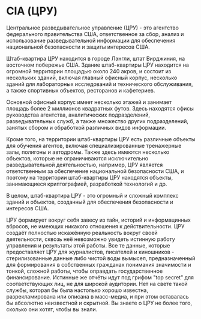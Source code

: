 # CIA (ЦРУ)

Центральное разведывательное управление (ЦРУ) - это агентство федерального правительства США, ответственное за сбор, 
анализ и использование разведывательной информации для обеспечения национальной безопасности и защиты интересов США.

Штаб-квартира ЦРУ находится в городе Лэнгли, штат Вирджиния, на восточном побережье США. Здание штаб-квартиры ЦРУ 
находится на огромной территории площадью около 240 акров, и состоит из нескольких зданий, включая главный офисный 
корпус, несколько зданий для лабораторных исследований и технического обслуживания, а также спортивных объектов, 
ресторанов и кафетериев.

Основной офисный корпус имеет несколько этажей и занимает площадь более 2 миллионов квадратных футов. Здесь находятся 
офисы руководства агентства, аналитических подразделений, разведывательных служб, а также множество других 
подразделений, занятых сбором и обработкой различных видов информации.

Кроме того, на территории штаб-квартиры ЦРУ есть различные объекты для обучения агентов, включая специализированные 
тренажерные залы, полигоны и автодромы. Также здесь имеются несколько объектов, которые не ограничиваются 
исключительно разведывательной деятельностью, например, ЦРУ является ответственным за обеспечение национальной 
безопасности США, и поэтому на территории штаб-квартиры ЦРУ находятся объекты, занимающиеся криптографией, 
разработкой технологий и др.

В целом, штаб-квартира ЦРУ - это огромный и сложный комплекс зданий и объектов, созданный для обеспечения безопасности 
и интересов США.

ЦРУ формирует вокруг себя завесу из тайн, историй и информацинных вбросов, не имеющих никакого отношения к действительности. ЦРУ создаёт полностью искажённую реальность вокруг своей деятельности, сквозь неё невозможно увидеть истинную работу управления и результаты этой работы. Все те данные, которые предоставляет ЦРУ для журналистов, писателей и киношников - стерилизованные данные либо чистой воды вымысел, предназначенный для формирования в собственных гражданах понимания значимости и тонкой, сложной работы, чтобы оправдать государственное финансирование. Истинные же отчёты идут под грифом "top secret" для соответствующих лиц, не для широкой аудитории. Нет на свете такой службы, которая бы была настолько хорошо известна, разрекламирована или описана в масс-медиа, и при этом оставалась бы абсолютно неизвестной и скрытной. Вы знаете о ЦРУ не более того, сколько они хотят, чтобы вы знали.